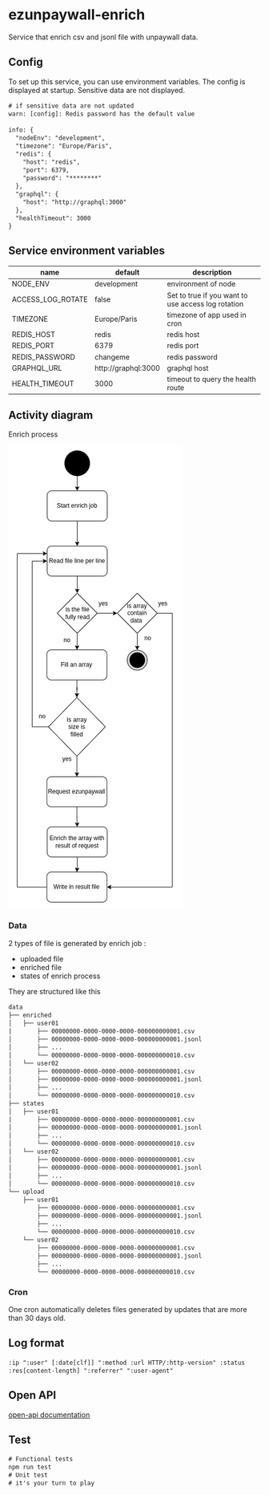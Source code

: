 # ezunpaywall-enrich

Service that enrich csv and jsonl file with unpaywall data.

## Config

To set up this service, you can use environment variables. The config is displayed at startup. Sensitive data are not displayed.

```
# if sensitive data are not updated
warn: [config]: Redis password has the default value

info: {
  "nodeEnv": "development",
  "timezone": "Europe/Paris",
  "redis": {
    "host": "redis",
    "port": 6379,
    "password": "********"
  },
  "graphql": {
    "host": "http://graphql:3000"
  },
  "healthTimeout": 3000
}
```

## Service environment variables

| name | default | description |
| --- | --- | --- |
| NODE_ENV | development | environment of node |
| ACCESS_LOG_ROTATE | false | Set to true if you want to use access log rotation |
| TIMEZONE | Europe/Paris | timezone of app used in cron |
| REDIS_HOST | redis | redis host |
| REDIS_PORT | 6379 | redis port |
| REDIS_PASSWORD | changeme | redis password |
| GRAPHQL_URL | http://graphql:3000 | graphql host |
| HEALTH_TIMEOUT | 3000 | timeout to query the health route |

## Activity diagram

Enrich process

![Activity-diagram](./docs/activity-diagram-enrich.png)

### Data

2 types of file is generated by enrich job :
- uploaded file
- enriched file
- states of enrich process

They are structured like this
```
data
├── enriched
│   ├── user01
|       ├── 00000000-0000-0000-0000-000000000001.csv
│       ├── 00000000-0000-0000-0000-000000000001.jsonl
│       ├── ...
│       └── 00000000-0000-0000-0000-000000000010.csv
│   └── user02
│       ├── 00000000-0000-0000-0000-000000000001.csv
│       ├── 00000000-0000-0000-0000-000000000001.jsonl
│       ├── ...
│       └── 00000000-0000-0000-0000-000000000010.csv
├── states
│   ├── user01
|       ├── 00000000-0000-0000-0000-000000000001.csv
│       ├── 00000000-0000-0000-0000-000000000001.jsonl
│       ├── ...
│       └── 00000000-0000-0000-0000-000000000010.csv
│   └── user02
│       ├── 00000000-0000-0000-0000-000000000001.csv
│       ├── 00000000-0000-0000-0000-000000000001.jsonl
│       ├── ...
│       └── 00000000-0000-0000-0000-000000000010.csv
└── upload
    ├── user01
        ├── 00000000-0000-0000-0000-000000000001.csv
        ├── 00000000-0000-0000-0000-000000000001.jsonl
        ├── ...
        └── 00000000-0000-0000-0000-000000000010.csv
    └── user02
        ├── 00000000-0000-0000-0000-000000000001.csv
        ├── 00000000-0000-0000-0000-000000000001.jsonl
        ├── ...
        └── 00000000-0000-0000-0000-000000000010.csv
```

### Cron

One cron automatically deletes files generated by updates that are more than 30 days old. 

## Log format

```
:ip ":user" [:date[clf]] ":method :url HTTP/:http-version" :status :res[content-length] ":referrer" ":user-agent"
```

## Open API

[open-api documentation](https://unpaywall.inist.fr/open-api?doc=enrich)

## Test

```
# Functional tests
npm run test
# Unit test
# it's your turn to play
```